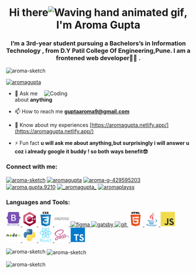 <h1 align="center">Hi there<img src="https://raw.githubusercontent.com/nixin72/nixin72/master/wave.gif" 
         alt="Waving hand animated gif"
         height="50"
         width="50" />, I'm Aroma Gupta</h1>
         <h3 align="center">
I’m a 3rd-year student pursuing a Bachelors’s in Information Technology , from D.Y Patil College Of Engineering,Pune. I am a frontened web developer👩‍💻 . 
</h3>
<p align="left"> <img src="https://komarev.com/ghpvc/?username=aroma-sketch&label=Profile%20views&color=0e75b6&style=flat" alt="aroma-sketch" /> </p>

<p align="left"> <a href="https://twitter.com/aromagupta" target="blank"><img src="https://img.shields.io/twitter/follow/aromagupta?logo=twitter&style=for-the-badge" alt="aromagupta" /></a> </p>
<img align="right" alt="Coding" width="400" src="https://cdn.dribbble.com/users/2646423/screenshots/5507196/computer.gif"/>
<!-- <img height="350" width="400" src="https://cdn.dribbble.com/users/2238041/screenshots/4763918/working.gif" /> -->

- 💬 Ask me about **anything**

- 📫 How to reach me **guptaaroma9@gmail.com**

- 📄 Know about my experiences [https://aromagupta.netlify.app/](https://aromagupta.netlify.app/)

- ⚡ Fun fact **u will ask me about anything,but surprisingly i will answer u coz i already google it buddy ! so both ways benefit😎**

<h3 align="left">Connect with me:</h3>
<p align="left">
<a href="https://codepen.io/aroma-sketch" target="blank"><img align="center" src="https://raw.githubusercontent.com/rahuldkjain/github-profile-readme-generator/master/src/images/icons/Social/codepen.svg" alt="aroma-sketch" height="30" width="40" /></a>
<a href="https://twitter.com/aromagupta" target="blank"><img align="center" src="https://raw.githubusercontent.com/rahuldkjain/github-profile-readme-generator/master/src/images/icons/Social/twitter.svg" alt="aromagupta" height="30" width="40" /></a>
<a href="https://linkedin.com/in/aroma-g-429595203" target="blank"><img align="center" src="https://raw.githubusercontent.com/rahuldkjain/github-profile-readme-generator/master/src/images/icons/Social/linked-in-alt.svg" alt="aroma-g-429595203" height="30" width="40" /></a>
<a href="https://fb.com/aroma.gupta.9210" target="blank"><img align="center" src="https://raw.githubusercontent.com/rahuldkjain/github-profile-readme-generator/master/src/images/icons/Social/facebook.svg" alt="aroma.gupta.9210" height="30" width="40" /></a>
<a href="https://instagram.com/_aromagupta_" target="blank"><img align="center" src="https://raw.githubusercontent.com/rahuldkjain/github-profile-readme-generator/master/src/images/icons/Social/instagram.svg" alt="_aromagupta_" height="30" width="40" /></a>
<a href="https://www.youtube.com/c/aromaplayss" target="blank"><img align="center" src="https://raw.githubusercontent.com/rahuldkjain/github-profile-readme-generator/master/src/images/icons/Social/youtube.svg" alt="aromaplayss" height="30" width="40" /></a>
</p>

<h3 align="left">Languages and Tools:</h3>
<p align="left"> <a href="https://getbootstrap.com" target="_blank" rel="noreferrer"> <img src="https://raw.githubusercontent.com/devicons/devicon/master/icons/bootstrap/bootstrap-plain-wordmark.svg" alt="bootstrap" width="40" height="40"/> </a> <a href="https://www.w3schools.com/cpp/" target="_blank" rel="noreferrer"> <img src="https://raw.githubusercontent.com/devicons/devicon/master/icons/cplusplus/cplusplus-original.svg" alt="cplusplus" width="40" height="40"/> </a> <a href="https://www.w3schools.com/css/" target="_blank" rel="noreferrer"> <img src="https://raw.githubusercontent.com/devicons/devicon/master/icons/css3/css3-original-wordmark.svg" alt="css3" width="40" height="40"/> </a> <a href="https://expressjs.com" target="_blank" rel="noreferrer"> <img src="https://raw.githubusercontent.com/devicons/devicon/master/icons/express/express-original-wordmark.svg" alt="express" width="40" height="40"/> </a> <a href="https://www.figma.com/" target="_blank" rel="noreferrer"> <img src="https://www.vectorlogo.zone/logos/figma/figma-icon.svg" alt="figma" width="40" height="40"/> </a> <a href="https://www.gatsbyjs.com/" target="_blank" rel="noreferrer"> <img src="https://www.vectorlogo.zone/logos/gatsbyjs/gatsbyjs-icon.svg" alt="gatsby" width="40" height="40"/> </a> <a href="https://git-scm.com/" target="_blank" rel="noreferrer"> <img src="https://www.vectorlogo.zone/logos/git-scm/git-scm-icon.svg" alt="git" width="40" height="40"/> </a> <a href="https://www.w3.org/html/" target="_blank" rel="noreferrer"> <img src="https://raw.githubusercontent.com/devicons/devicon/master/icons/html5/html5-original-wordmark.svg" alt="html5" width="40" height="40"/> </a> <a href="https://www.java.com" target="_blank" rel="noreferrer"> <img src="https://raw.githubusercontent.com/devicons/devicon/master/icons/java/java-original.svg" alt="java" width="40" height="40"/> </a> <a href="https://developer.mozilla.org/en-US/docs/Web/JavaScript" target="_blank" rel="noreferrer"> <img src="https://raw.githubusercontent.com/devicons/devicon/master/icons/javascript/javascript-original.svg" alt="javascript" width="40" height="40"/> </a> <a href="https://nodejs.org" target="_blank" rel="noreferrer"> <img src="https://raw.githubusercontent.com/devicons/devicon/master/icons/nodejs/nodejs-original-wordmark.svg" alt="nodejs" width="40" height="40"/> </a> <a href="https://www.python.org" target="_blank" rel="noreferrer"> <img src="https://raw.githubusercontent.com/devicons/devicon/master/icons/python/python-original.svg" alt="python" width="40" height="40"/> </a> <a href="https://reactjs.org/" target="_blank" rel="noreferrer"> <img src="https://raw.githubusercontent.com/devicons/devicon/master/icons/react/react-original-wordmark.svg" alt="react" width="40" height="40"/> </a> <a href="https://sass-lang.com" target="_blank" rel="noreferrer"> <img src="https://raw.githubusercontent.com/devicons/devicon/master/icons/sass/sass-original.svg" alt="sass" width="40" height="40"/> </a> <a href="https://www.typescriptlang.org/" target="_blank" rel="noreferrer"> <img src="https://raw.githubusercontent.com/devicons/devicon/master/icons/typescript/typescript-original.svg" alt="typescript" width="40" height="40"/> </a> </p>

<p><img align="left" src="https://github-readme-stats.vercel.app/api/top-langs?username=aroma-sketch&show_icons=true&locale=en&layout=compact" alt="aroma-sketch" /></p>

<p>&nbsp;<img align="center" src="https://github-readme-stats.vercel.app/api?username=aroma-sketch&show_icons=true&locale=en" alt="aroma-sketch" /></p>

<p><img align="center" src="https://github-readme-streak-stats.herokuapp.com/?user=aroma-sketch&" alt="aroma-sketch" /></p>




